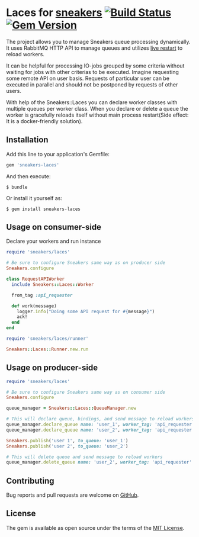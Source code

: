 # Laces for [sneakers](https://github.com/jondot/sneakers) [![Build Status](https://travis-ci.org/sharshenov/sneakers-laces.svg?branch=master)](https://travis-ci.org/sharshenov/sneakers-laces) [![Gem Version](https://badge.fury.io/rb/sneakers-laces.svg)](https://badge.fury.io/rb/sneakers-laces)

The project allows you to manage Sneakers queue processing dynamically. It uses RabbitMQ HTTP API to manage queues and utilizes [live restart](https://github.com/treasure-data/serverengine#live-restart) to reload workers.

It can be helpful for processing IO-jobs grouped by some criteria without waiting for jobs with other criterias to be executed. Imagine requesting some remote API on user basis. Requests of particular user can be executed in parallel and should not be postponed by requests of other users.

With help of the Sneakers::Laces you can declare worker classes with multiple queues per worker class. When you declare or delete a queue the worker is gracefully reloads itself without main process restart(Side effect: It is a docker-friendly solution).

## Installation

Add this line to your application's Gemfile:

```ruby
gem 'sneakers-laces'
```

And then execute:

    $ bundle

Or install it yourself as:

    $ gem install sneakers-laces

## Usage on consumer-side

Declare your workers and run instance
```ruby
require 'sneakers/laces'

# Be sure to configure Sneakers same way as on producer side
Sneakers.configure

class RequestAPIWorker
  include Sneakers::Laces::Worker

  from_tag :api_requester

  def work(message)
    logger.info("Doing some API request for #{message}")
    ack!
  end
end

require 'sneakers/laces/runner'

Sneakers::Laces::Runner.new.run
```

## Usage on producer-side

```ruby
require 'sneakers/laces'

# Be sure to configure Sneakers same way as on consumer side
Sneakers.configure

queue_manager = Sneakers::Laces::QueueManager.new

# This will declare queue, bindings, and send message to reload workers
queue_manager.declare_queue name: 'user_1', worker_tag: 'api_requester'
queue_manager.declare_queue name: 'user_2', worker_tag: 'api_requester'

Sneakers.publish('user 1', to_queue: 'user_1')
Sneakers.publish('user 2', to_queue: 'user_2')

# This will delete queue and send message to reload workers
queue_manager.delete_queue name: 'user_2', worker_tag: 'api_requester'
```

## Contributing

Bug reports and pull requests are welcome on [GitHub](https://github.com/sharshenov/sneakers-laces).

## License

The gem is available as open source under the terms of the [MIT License](https://opensource.org/licenses/MIT).
